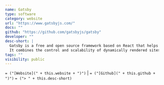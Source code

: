 ```yaml
---
name: Gatsby
type: software
category: website
url: "https://www.gatsbyjs.com/"
docs: ""
github: "https://github.com/gatsbyjs/gatsby"
developer: ""
desc-short: |
  Gatsby is a free and open source framework based on React that helps developers build blazing fast websites and apps.
  It combines the control and scalability of dynamically rendered sites with the speed of static-site generation, creating a whole new web of possibilities.
tags: ""
visibility: public
---
```

`= ("[Website](" + this.website + ")")` |  `= ("[Github](" + this.github + ")")`
`= ("> " + this.desc-short)`